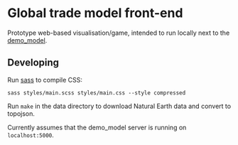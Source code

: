 # Global trade model front-end

Prototype web-based visualisation/game, intended to run locally next to the
[demo_model](https://github.com/roblevy/demo-model).

## Developing

Run [sass](http://sass-lang.com/) to compile CSS:

    sass styles/main.scss styles/main.css --style compressed

Run `make` in the data directory to download Natural Earth data and convert
to topojson.

Currently assumes that the demo_model server is running on `localhost:5000`.